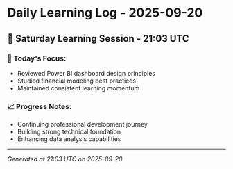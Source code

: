 # Daily Learning Log - 2025-09-20

## 📅 Saturday Learning Session - 21:03 UTC

### 🎯 Today's Focus:
- Reviewed Power BI dashboard design principles
- Studied financial modeling best practices
- Maintained consistent learning momentum

### 📈 Progress Notes:
- Continuing professional development journey
- Building strong technical foundation
- Enhancing data analysis capabilities

---
*Generated at 21:03 UTC on 2025-09-20*
